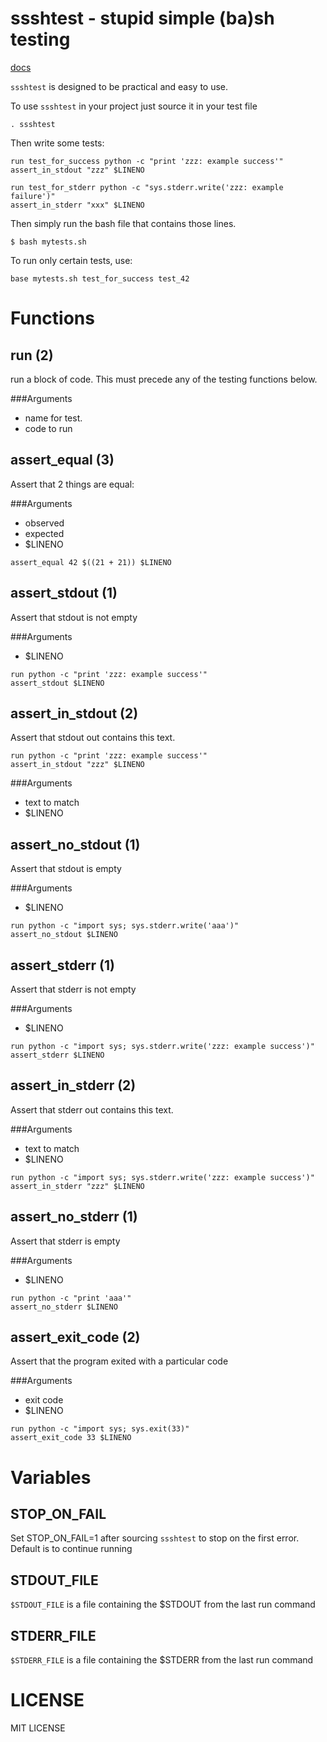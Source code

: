 ssshtest - **s**tupid **s**imple (ba)**sh** **test**ing
=======================================================

[docs](http://ryanlayer.github.io/ssshtest/)

`ssshtest` is designed to be practical and easy to use.

To use `ssshtest` in your project just source it in your test file

```
. ssshtest
```

Then write some tests:

```
run test_for_success python -c "print 'zzz: example success'"
assert_in_stdout "zzz" $LINENO

run test_for_stderr python -c "sys.stderr.write('zzz: example failure')"
assert_in_stderr "xxx" $LINENO
```

Then simply run the bash file that contains those lines.

```
$ bash mytests.sh
```

To run only certain tests, use:

```
base mytests.sh test_for_success test_42
```



Functions
=========

run (2)
-------

run a block of code. This must precede any of the testing functions below.

###Arguments

+ name for test.
+ code to run

assert_equal (3)
----------------

Assert that 2 things are equal:

###Arguments

+ observed
+ expected
+ $LINENO

```
assert_equal 42 $((21 + 21)) $LINENO
```

assert_stdout (1)
-----------------

Assert that stdout is not empty

###Arguments

+ $LINENO

```
run python -c "print 'zzz: example success'"
assert_stdout $LINENO
```

assert_in_stdout (2)
--------------------

Assert that stdout out contains this text.

```
run python -c "print 'zzz: example success'"
assert_in_stdout "zzz" $LINENO
```

###Arguments

+ text to match
+ $LINENO


assert_no_stdout (1)
--------------------

Assert that stdout is empty

###Arguments

+ $LINENO

```
run python -c "import sys; sys.stderr.write('aaa')"
assert_no_stdout $LINENO
```


assert_stderr (1)
-----------------

Assert that stderr is not empty

###Arguments

+ $LINENO

```
run python -c "import sys; sys.stderr.write('zzz: example success')"
assert_stderr $LINENO
```

assert_in_stderr (2)
--------------------

Assert that stderr out contains this text.

###Arguments

+ text to match
+ $LINENO

```
run python -c "import sys; sys.stderr.write('zzz: example success')"
assert_in_stderr "zzz" $LINENO
```

assert_no_stderr (1)
--------------------

Assert that stderr is empty

###Arguments

+ $LINENO

```
run python -c "print 'aaa'"
assert_no_stderr $LINENO
```

assert_exit_code (2)
--------------------

Assert that the program exited with a particular code

###Arguments

+ exit code
+ $LINENO

```
run python -c "import sys; sys.exit(33)"
assert_exit_code 33 $LINENO
```

Variables
=========

STOP_ON_FAIL
------------

Set STOP_ON_FAIL=1 after sourcing `ssshtest` to stop on the first error. Default is to continue running

STDOUT_FILE
-----------

`$STDOUT_FILE` is a file containing the $STDOUT from the last run command

STDERR_FILE
-----------

`$STDERR_FILE` is a file containing the $STDERR from the last run command


LICENSE
=======

MIT LICENSE

